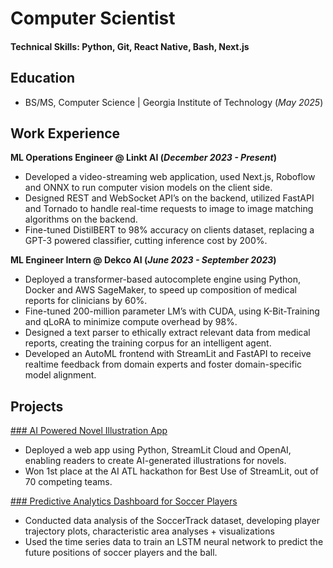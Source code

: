 # Computer Scientist

#### Technical Skills: Python, Git, React Native, Bash, Next.js

## Education
- BS/MS, Computer Science | Georgia Institute of Technology (_May 2025_)								       		

## Work Experience
**ML Operations Engineer @ Linkt AI (_December 2023 - Present_)**
- Developed a video-streaming web application, used Next.js, Roboflow and ONNX to run computer vision models on the client side.
- Designed REST and WebSocket API’s on the backend, utilized FastAPI and Tornado to handle real-time requests to image to image
matching algorithms on the backend.
- Fine-tuned DistilBERT to 98% accuracy on clients dataset, replacing a GPT-3 powered classifier, cutting inference cost by 200%.

**ML Engineer Intern @ Dekco AI (_June 2023 - September 2023_)**
- Deployed a transformer-based autocomplete engine using Python, Docker and AWS SageMaker, to speed up composition of medical reports for clinicians by 60%.
- Fine-tuned 200-million parameter LM’s with CUDA, using K-Bit-Training and qLoRA to minimize compute overhead by 98%.
- Designed a text parser to ethically extract relevant data from medical reports, creating the training corpus for an intelligent agent.
- Developed an AutoML frontend with StreamLit and FastAPI to receive realtime feedback from domain experts and foster domain-specific model alignment.
  
## Projects
[### AI Powered Novel Illustration App](https://picturebookai.streamlit.app/)
-  Deployed a web app using Python, StreamLit Cloud and OpenAI, enabling readers to create AI-generated illustrations for novels.
- Won 1st place at the AI ATL hackathon for Best Use of StreamLit, out of 70 competing teams.

[### Predictive Analytics Dashboard for Soccer Players](https://github.com/siddharthp11/soccer-futures/blob/main/soccer-futures-notebook.ipynb)
- Conducted data analysis of the SoccerTrack dataset, developing player trajectory plots, characteristic area analyses + visualizations
- Used the time series data to train an LSTM neural network to predict the future positions of soccer players and the ball. 
